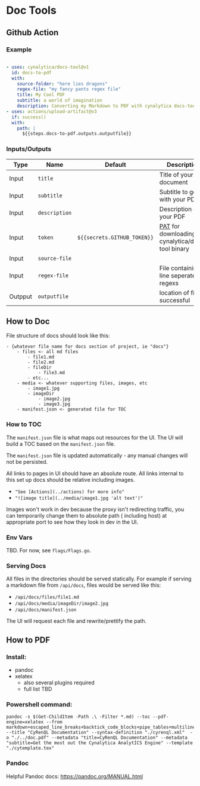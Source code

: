 # Doc Tools

## Github Action

### Example

```yml

- uses: cynalytica/docs-tool@v1
  id: docs-to-pdf
  with:
    source-folder: "here lies dragons"
    regex-file: "my fancy pants regex file"
    title: My Cool PDF
    subtitle: a world of imagination
    description: Converting my Markdown to PDF with cynalytica docs-tool
- uses: actions/upload-artifact@v3
  if: success()
  with:
    path: |
      ${{steps.docs-to-pdf.outputs.outputfile}}

```

### Inputs/Outputs

| Type    | Name          | Default                     | Description                                                                                                                                                        | 
|---------|---------------|-----------------------------|--------------------------------------------------------------------------------------------------------------------------------------------------------------------|
| Input   | `title`       |                             | Title of your PDF document                                                                                                                                         |
| Input   | `subtitle`    |                             | Subtitle to go with your PDF                                                                                                                                       |
| Input   | `description` |                             | Description of your PDF                                                                                                                                            | 
| Input   | `token`       | `${{secrets.GITHUB_TOKEN}}` | [PAT](https://docs.github.com/en/authentication/keeping-your-account-and-data-secure/creating-a-personal-access-token) for downloading cynalytica/docs-tool binary |
| Input   | `source-file` |                             |                                                                                                                                                                    |
| Input   | `regex-file`  |                             | File containing line seperated regexs                                                                                                                              |
| Outpput | `outputfile`  |                             | location of file if successful                                                                                                                                     |

## How to Doc

File structure of docs should look like this:

```text
- {whatever file name for docs section of project, ie "docs"}
    - files <- all md files
        - file1.md
        - file2.md
        - fileDir
            - file3.md
        - etc...
    - media <- whatever supporting files, images, etc
        - image1.jpg
        - imageDir
            - image2.jpg
            - image3.jpg
    - manifest.json <- generated file for TOC
```

### How to TOC

The `manifest.json` file is what maps out resources for the UI. The UI will build a TOC based on the `manifest.json`
file.

The `manifest.json` file is updated automatically - any manual changes will not be persisted.

All links to pages in UI should have an absolute route. All links internal to this set up docs should be relative
including images.

- `"See [Actions](../actions) for more info"`
- `"![image title](../media/image1.jpg 'alt text')"`

Images won't work in dev because the proxy isn't redirecting traffic, you can temporarily change them to absolute path (
including host) at appropriate port to see how they look in dev in the UI.

### Env Vars

TBD. For now, see `flags/Flags.go`.

### Serving Docs

All files in the directories should be served statically. For example if serving a markdown file from `/api/docs`, files
would be served like this:

- `/api/docs/files/file1.md`
- `/api/docs/media/imageDir/image2.jpg`
- `/api/docs/manifest.json`

The UI will request each file and rewrite/prettify the path.

## How to PDF

### Install:

- pandoc
- xelatex
    - also several plugins required
    - full list TBD

### Powershell command:

```
pandoc -s $(Get-ChildItem -Path .\ -Filter *.md) --toc --pdf-engine=xelatex --from markdown+escaped_line_breaks+backtick_code_blocks+pipe_tables+multiline_tables+fenced_code_attributes --title "CyRenQL Documentation" --syntax-definition "./cyrenql.xml"  -o "./../doc.pdf" --metadata "title=CyRenQL Documentation" --metadata "subtitle=Get the most out the Cynalytica AnalytICS Engine" --template "./cytemplate.tex"
```

### Pandoc

Helpful Pandoc docs: https://pandoc.org/MANUAL.html